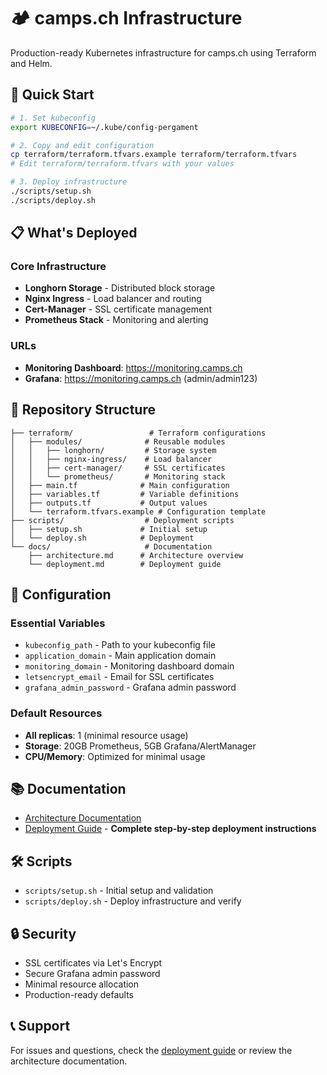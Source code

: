 # 🏕️ camps.ch Infrastructure

Production-ready Kubernetes infrastructure for camps.ch using Terraform and Helm.

## 🚀 Quick Start

```bash
# 1. Set kubeconfig
export KUBECONFIG=~/.kube/config-pergament

# 2. Copy and edit configuration
cp terraform/terraform.tfvars.example terraform/terraform.tfvars
# Edit terraform/terraform.tfvars with your values

# 3. Deploy infrastructure
./scripts/setup.sh
./scripts/deploy.sh
```

## 📋 What's Deployed

### Core Infrastructure
- **Longhorn Storage** - Distributed block storage
- **Nginx Ingress** - Load balancer and routing
- **Cert-Manager** - SSL certificate management
- **Prometheus Stack** - Monitoring and alerting

### URLs
- **Monitoring Dashboard**: https://monitoring.camps.ch
- **Grafana**: https://monitoring.camps.ch (admin/admin123)

## 📁 Repository Structure

```
├── terraform/                 # Terraform configurations
│   ├── modules/              # Reusable modules
│   │   ├── longhorn/         # Storage system
│   │   ├── nginx-ingress/    # Load balancer
│   │   ├── cert-manager/     # SSL certificates
│   │   └── prometheus/       # Monitoring stack
│   ├── main.tf              # Main configuration
│   ├── variables.tf         # Variable definitions
│   ├── outputs.tf           # Output values
│   └── terraform.tfvars.example # Configuration template
├── scripts/                  # Deployment scripts
│   ├── setup.sh             # Initial setup
│   └── deploy.sh            # Deployment
└── docs/                     # Documentation
    ├── architecture.md      # Architecture overview
    └── deployment.md        # Deployment guide
```

## 🔧 Configuration

### Essential Variables
- `kubeconfig_path` - Path to your kubeconfig file
- `application_domain` - Main application domain
- `monitoring_domain` - Monitoring dashboard domain
- `letsencrypt_email` - Email for SSL certificates
- `grafana_admin_password` - Grafana admin password

### Default Resources
- **All replicas**: 1 (minimal resource usage)
- **Storage**: 20GB Prometheus, 5GB Grafana/AlertManager
- **CPU/Memory**: Optimized for minimal usage

## 📚 Documentation

- [Architecture Documentation](docs/architecture.md)
- [Deployment Guide](docs/deployment.md) - **Complete step-by-step deployment instructions**

## 🛠️ Scripts

- `scripts/setup.sh` - Initial setup and validation
- `scripts/deploy.sh` - Deploy infrastructure and verify

## 🔒 Security

- SSL certificates via Let's Encrypt
- Secure Grafana admin password
- Minimal resource allocation
- Production-ready defaults

## 📞 Support

For issues and questions, check the [deployment guide](docs/deployment.md) or review the architecture documentation.
